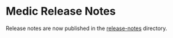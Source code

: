 # Medic Release Notes

Release notes are now published in the [release-notes](https://github.com/medic/cht-core/tree/master/release-notes) directory.
